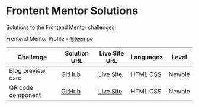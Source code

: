 # Frontent Mentor Solutions

Solutions to the Frontend Mentor challenges

Frontend Mentor Profile - [@teempe](https://www.frontendmentor.io/profile/teempe)

| Challenge | Solution URL | Live Site URL | Languages | Level |
| --------- | ------------ | ------------- | --------- | ----- |
| Blog preview card | [GitHub](https://github.com/teempe/frontend-mentor-blog-preview-card.git) | [Live Site](https://teempe.github.io/frontend-mentor-blog-preview-card/) | HTML CSS | Newbie |
| QR code component | [GitHub](https://github.com/teempe/frontend-mentor-qr-code-component.git) | [Live Site](https://teempe.github.io/frontend-mentor-qr-code-component/) | HTML CSS | Newbie |
